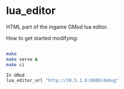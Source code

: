 lua_editor
==========

HTML part of the ingame GMod lua editor.


How to get started modifying:

```bash

make
make serve &
make ci

In GMod
lua_editor_url "http://10.5.1.8:8080/debug"
```
